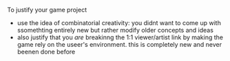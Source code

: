 To justify your game project

- use the idea of combinatorial creativity: you didnt want to come up with ssomethting entirely new but rather modify older concepts and ideas
- also justify that you *are* breakinng the 1:1 viewer/artist link by making the game rely on the useer's environment. this is completely new and never beenen done before

